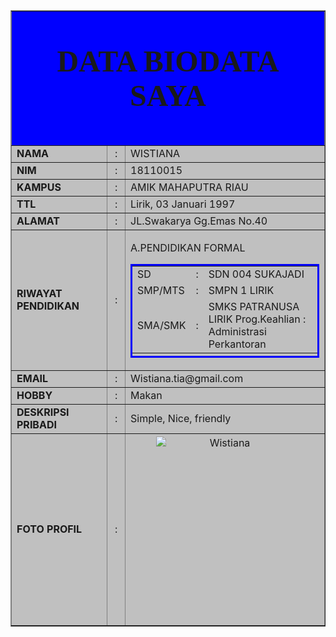 <html>
<head>
<title>WISTIANA 15-B</title>
</head>
<body>
<table width="520" border="1" align="center" cellpadding="1" cellspacing="1"  bgcolor="SIlver">
  <tr bgcolor="BLUE">
  <th colspan="3" height="65">
  <FONT FACE= "Monotype Corsiva" SIZE="14">
   <p>DATA BIODATA SAYA</p>
   </th>
  </tr>
  <tr>
    <td width="150"><b>NAMA</b></td>
    <td width="15"><div align="center" >:</div></td>
    <td width="326"> WISTIANA </td>
  </tr>
  <tr>
    <td><b>NIM</b></td>
    <td><div align="center" >:</div></td>
    <td> 18110015</td>
  </tr>
  <tr>
    <td><b>KAMPUS</b></td>
    <td><div align="center" >:</div></td>
    <td> AMIK MAHAPUTRA RIAU</td>
  </tr>
  <tr>
    <td><b>TTL</b></td>
    <td><div align="center" >:</div></td>
    <td> Lirik, 03 Januari 1997</td>
  </tr>
  <tr>
    <td><b>ALAMAT</b></td>
    <td><div align="center" >:</div></td>
    <td> JL.Swakarya Gg.Emas No.40</td>
  </tr>
  <tr>
    <td height="100"><b>RIWAYAT PENDIDIKAN </b></td>
    <td><div align="center" >:</div></td>
    <td><p> A.PENDIDIKAN FORMAL </p>
      <table width="320"height=150 align="center" bordercolor="BLUE">
      <tr>
        <td >    SD </td>
        <td >:</td>
        <td > SDN 004 SUKAJADI </td>
      </tr>
      <tr>
        <td >  SMP/MTS </td>
        <td >:</td>
        <td > SMPN 1 LIRIK </td>
      </tr>
      <tr>
        <td >  SMA/SMK </td>
        <td >:</td>
        <td > SMKS PATRANUSA LIRIK  Prog.Keahlian : Administrasi Perkantoran  </td>
      </tr>
	   </table>
  </tr>
  <tr>
    <td><b>EMAIL</b></td>
    <td><div align="center" >:</div></td>
    <td>Wistiana.tia@gmail.com</td>
  </tr>
  <tr>
    <td><b>HOBBY</b></td> 
    <td><div align="center" >:</div></td>
    <td> Makan</td>
  </tr>
    </td>
  </tr>
  <tr>
    <td><b>DESKRIPSI PRIBADI</b></td>
    <td align="center">:</td>
    <td> Simple, Nice, friendly</td>
  </tr>
  <tr>
    <td><b>FOTO PROFIL </b></td>
    <td align="center">:</td>
    <td><div align="center"><img src="tia.jpg" alt="Wistiana" width="225" height="300"></div></td>
  </tr>
</table>
</body>
</html>
